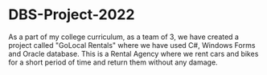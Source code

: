 # DBS-Project-2022

As a part of my college curriculum, as a team of 3, we have created a project called "GoLocal Rentals"
where we have used C#, Windows Forms and Oracle database.
This is a Rental Agency where we rent cars and bikes for a short period of time and return them without any damage.
